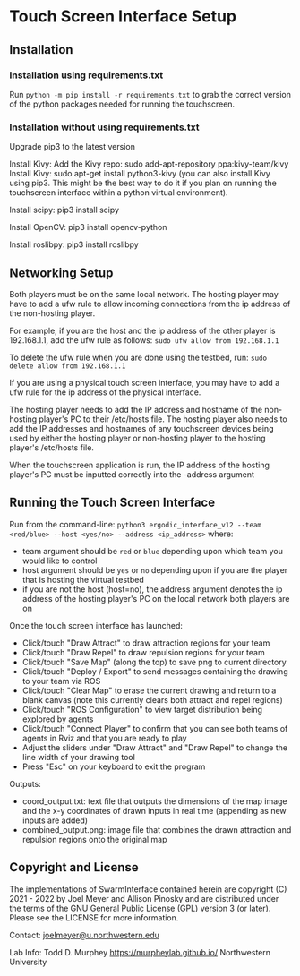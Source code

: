 # Touch Screen Interface Setup
## Installation

### Installation using requirements.txt
Run  `python -m pip install -r requirements.txt` to grab the correct version of the python packages needed for running the touchscreen.

### Installation without using requirements.txt
Upgrade pip3 to the latest version

Install Kivy:
Add the Kivy repo: sudo add-apt-repository ppa:kivy-team/kivy
Install Kivy: sudo apt-get install python3-kivy
(you can also install Kivy using pip3. This might be the best way to do it if you plan on running the touchscreen interface within a python virtual environment).

Install scipy:
pip3 install scipy

Install OpenCV:
pip3 install opencv-python

Install roslibpy:
pip3 install roslibpy

## Networking Setup
Both players must be on the same local network. The hosting player may have to add a ufw rule to allow incoming connections from the ip address of the non-hosting player.

For example, if you are the host and the ip address of the other player is 192.168.1.1, add the ufw rule as follows:
`sudo ufw allow from 192.168.1.1`

To delete the ufw rule when you are done using the testbed, run:
`sudo delete allow from 192.168.1.1`

If you are using a physical touch screen interface, you may have to add a ufw rule for the ip address of the physical interface.

The hosting player needs to add the IP address and hostname of the non-hosting player's PC to their /etc/hosts file. The hosting player also needs to add the IP addresses and hostnames of any touchscreen devices being used by either the hosting player or non-hosting player to the hosting player's /etc/hosts file.

When the touchscreen application is run, the IP address of the hosting player's PC must be inputted correctly into the -address argument

## Running the Touch Screen Interface

Run from the command-line:
`python3 ergodic_interface_v12 --team <red/blue> --host <yes/no> --address <ip_address>` where:
- team argument should be `red` or `blue` depending upon which team you would like to control
- host argument should be `yes` or `no` depending upon if you are the player that is hosting the virtual testbed 
- if you are not the host (host=no), the address argument denotes the ip address of the hosting player's PC on the local network both players are on 

Once the touch screen interface has launched:
- Click/touch "Draw Attract" to draw attraction regions for your team
- Click/touch "Draw Repel" to draw repulsion regions for your team
- Click/touch "Save Map" (along the top) to save png to current directory
- Click/touch "Deploy / Export" to send messages containing the drawing to your team via ROS
- Click/touch "Clear Map" to erase the current drawing and return to a blank canvas (note this currently clears both attract and repel regions)
- Click/touch "ROS Configuration" to view target distribution being explored by agents
- Click/touch "Connect Player" to confirm that you can see both teams of agents in Rviz and that you are ready to play
- Adjust the sliders under "Draw Attract" and "Draw Repel" to change the line width of your drawing tool 
- Press "Esc" on your keyboard to exit the program

Outputs:
- coord_output.txt: text file that outputs the dimensions of the map image 
  and the x-y coordinates of drawn inputs in real time 
  (appending as new inputs are added)
- combined_output.png: image file that combines the drawn attraction and repulsion regions onto the original map


## Copyright and License
The implementations of SwarmInterface contained herein are copyright (C) 2021 - 2022 by Joel Meyer and Allison Pinosky and are distributed under the terms of the GNU General Public License (GPL) version 3 (or later). Please see the LICENSE for more information.

Contact: joelmeyer@u.northwestern.edu

Lab Info: Todd D. Murphey https://murpheylab.github.io/ Northwestern University